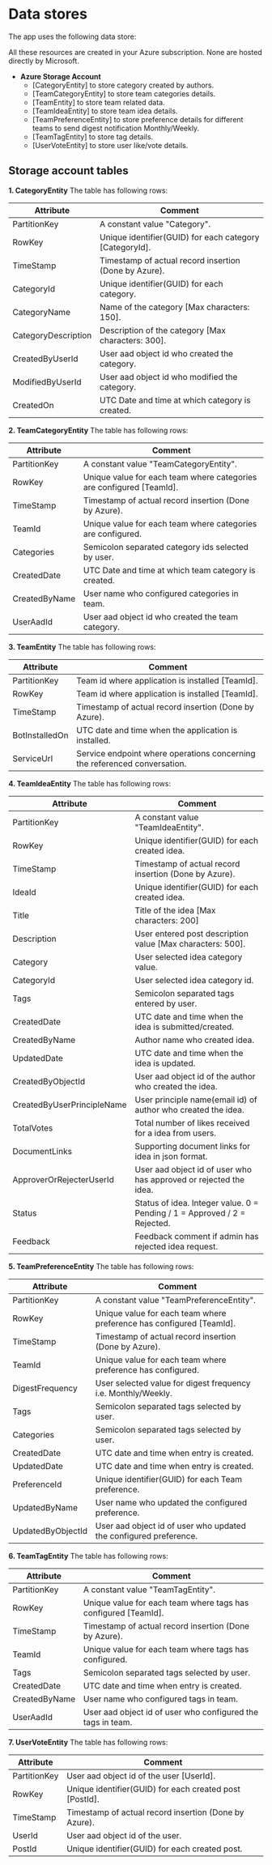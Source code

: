# Data stores

The app uses the following data store:

All these resources are created in your Azure subscription. None are hosted directly by Microsoft.

- **Azure Storage Account**
    - [CategoryEntity] to store category created by authors.
    - [TeamCategoryEntity] to store team categories details.
    - [TeamEntity] to store team related data.
    - [TeamIdeaEntity] to store team idea details.
    - [TeamPreferenceEntity] to store preference details for different teams to send digest notification Monthly/Weekly.
    - [TeamTagEntity] to store tag details.
    - [UserVoteEntity] to store user like/vote details.

## Storage account tables

**1. CategoryEntity**
The table has following rows:

|Attribute|Comment |
|--|--|
|PartitionKey|A constant value "Category".|
|RowKey|Unique identifier(GUID) for each category [CategoryId].| 
|TimeStamp|Timestamp of actual record insertion (Done by Azure).|
|CategoryId|Unique identifier(GUID) for each category.|
|CategoryName|Name of the category [Max characters: 150].|
|CategoryDescription|Description of the category [Max characters: 300].|
|CreatedByUserId|User aad object id who created the category.|
|ModifiedByUserId|User aad object id who modified the category.|
|CreatedOn|UTC Date and time at which category is created.|

**2. TeamCategoryEntity**
The table has following rows:

|Attribute|Comment |
|--|--|
|PartitionKey|A constant value "TeamCategoryEntity".|
|RowKey|Unique value for each team where categories are configured [TeamId].| 
|TimeStamp|Timestamp of actual record insertion (Done by Azure).|
|TeamId|Unique value for each team where categories are configured.|
|Categories|Semicolon separated category ids selected by user.|
|CreatedDate|UTC Date and time at which team category is created.|
|CreatedByName|User name who configured categories in team.|
|UserAadId|User aad object id who created the team category.|

**3. TeamEntity**
The table has following rows:

|Attribute|Comment |
|--|--|
|PartitionKey|Team id where application is installed [TeamId].|
|RowKey|Team id where application is installed [TeamId].|
|TimeStamp|Timestamp of actual record insertion (Done by Azure).|
|BotInstalledOn|UTC date and time when the application is installed.|
|ServiceUrl|Service endpoint where operations concerning the referenced conversation.|

**4. TeamIdeaEntity**
The table has following rows:

|Attribute|Comment |
|--|--|
|PartitionKey|A constant value "TeamIdeaEntity".|
|RowKey|Unique identifier(GUID) for each created idea.|
|TimeStamp| Timestamp of actual record insertion (Done by Azure).|
|IdeaId|Unique identifier(GUID) for each created idea.|
|Title|Title of the idea [Max characters: 200]|
|Description|User entered post description value [Max characters: 500].| 
|Category|User selected idea category value.|
|CategoryId|User selected idea category id.|
|Tags|Semicolon separated tags entered by user.|
|CreatedDate|UTC date and time when the idea is submitted/created.|
|CreatedByName|Author name who created idea.|
|UpdatedDate|UTC date and time when the idea is updated.|
|CreatedByObjectId|User aad object id of the author who created the idea.|
|CreatedByUserPrincipleName|User principle name(email id) of author who created the idea.|
|TotalVotes|Total number of likes received for a idea from users.|
|DocumentLinks|Supporting document links for idea in json format.|
|ApproverOrRejecterUserId|User aad object id of user who has approved or rejected the idea.|
|Status|Status of idea. Integer value. 0 = Pending / 1 = Approved / 2 = Rejected.|
|Feedback|Feedback comment if admin has rejected idea request.|

**5. TeamPreferenceEntity**
The table has following rows:

|Attribute|Comment |
|--|--|
|PartitionKey|A constant value "TeamPreferenceEntity".|
|RowKey|Unique value for each team where preference has configured [TeamId].| 
|TimeStamp|Timestamp of actual record insertion (Done by Azure).|
|TeamId|Unique value for each team where preference has configured.|
|DigestFrequency|User selected value for digest frequency i.e. Monthly/Weekly.| 
|Tags|Semicolon separated tags selected by user.|
|Categories|Semicolon separated tags selected by user.|
|CreatedDate|UTC date and time when entry is created.|
|UpdatedDate|UTC date and time when entry is created.|
|PreferenceId|Unique identifier(GUID) for each Team preference.|
|UpdatedByName|User name who updated the configured preference.|
|UpdatedByObjectId|User aad object id of user who updated the configured preference.|

**6. TeamTagEntity**
The table has following rows:

|Attribute|Comment |
|--|--|
|PartitionKey|A constant value "TeamTagEntity".|
|RowKey|Unique value for each team where tags has configured [TeamId].| 
|TimeStamp|Timestamp of actual record insertion (Done by Azure).|
|TeamId|Unique value for each team where tags has configured.|
|Tags|Semicolon separated tags selected by user.|
|CreatedDate|UTC date and time when entry is created.|
|CreatedByName|User name who configured tags in team.|
|UserAadId|User aad object id of user who configured the tags in team.|

**7. UserVoteEntity**
The table has following rows:

|Attribute|Comment |
|--|--|
|PartitionKey|User aad object id of the user [UserId].|
|RowKey|Unique identifier(GUID) for each created post [PostId].| 
|TimeStamp|Timestamp of actual record insertion (Done by Azure).|
|UserId|User aad object id of the user.|
|PostId|Unique identifier(GUID) for each created post.|